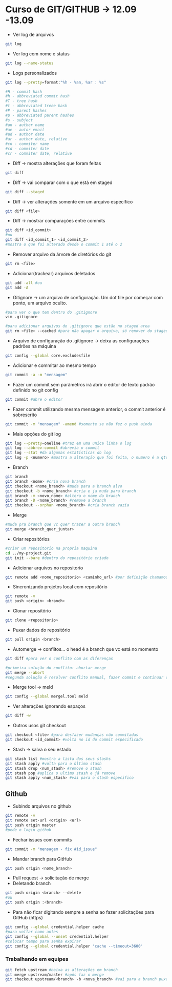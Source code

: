 # Curso de GIT/GITHUB → 12.09 -13.09

- Ver log de arquivos

```bash
git log 
```

- Ver log com nome e status

```bash
git log --name-status
```

- Logs personalizados

```bash
git log --pretty=format:"%h - %an, %ar : %s"

#H - commit hash
#h - abbreviated commit hash
#T - tree hash
#t - abbreviated treee hash
#P - parent hashes
#p - abbreviated parent hashes
#s - subject
#an - author name
#ae - autor email
#ad - author date
#ar - author date, relative
#cn - commiter name
#cd - commiter date
#cr - commiter date, relative
```

- Diff → mostra alterações que foram feitas

```bash
git diff 
```

- Diff → vai comparar com o que está em staged

```bash
git diff --staged 
```

- Diff → ver alterações somente em um arquivo específico

```bash
git diff <file>
```

- Diff → mostrar comparações entre commits

```bash
git diff <id_commit>
#ou
git diff <id_commit_1> <id_commit_2> 
#mostra o que foi alterado desde o commit 1 até o 2
```

- Remover arquivo da árvore de diretórios do git

```bash
git rm <file>
```

- Adicionar(trackear) arquivos deletados

```bash
git add -all #ou
git add -A
```

- Gitignore → um arquivo de configuração. Um dot file por começar com ponto, um arquivo oculto.

```bash
#para ver o que tem dentro do .gitignore
vim .gitignore

#para adicionar arquivos do .gitignore que estão no staged area
git rm <file> --cached #para não apagar o arquivo, só remover do staged area
```

- Arquivo de configuração do .gitignore → deixa as configurações padrões na máquina

```bash
git config --global core.excludesfile 
```

- Adicionar e commitar ao mesmo tempo

```bash
git commit -a -m "mensagem"
```

- Fazer um commit sem parâmetros irá abrir o editor de texto padrão definido no git config

```bash
git commit #abre o editor
```

- Fazer commit utilizando mesma mensagem anterior, o commit anterior é sobrescrito

```bash
git commit -m "mensagem" -amend #somente se não fez o push ainda
```

- Mais opções do git log

```bash
git log --pretty=oneline #traz em uma unica linha o log
git log --abbrev-commit #abrevia o commit
git log --stat #da algumas estatísticas do log
git log -p <numero> #mostra a alteração que foi feita, o numero é a qtd de linhas

```

- Branch

```bash
git branch
git branch <nome> #cria nova branch
git checkout <nome_branch> #muda para a branch alvo
git checkout -b <nome_branch> #cria e ja muda para branch
git branch -m <novo_nome> #altera o nome da branch
git branch -D <nome_branch> #remove a branch
git checkout --orphan <nome_branch> #cria branch vazia

```

- Merge

```bash
#muda pra branch que vc quer trazer a outra branch
git merge <branch_quer_juntar>
```

- Criar repositórios

```bash
#criar um repositorio na propria maquina
cd ../my-project.git
git init --bare #dentro do repositório criado
```

- Adicionar arquivos no repositorio

```bash
git remote add <nome_repositorio> <caminho_url> #por definição chamamos o repositorio de origin
```

- Sincronizando projetos local com repositório

```bash
git remote -v
git push <origin> <branch>
```

- Clonar repositório

```bash
git clone <repositorio> 
```

- Puxar dados do repositório

```bash
git pull origin <branch> 
```

- Automerge → conflitos… o head é a branch que vc está no momento

```bash
git diff #para ver o conflito com as diferenças

#primeira solução do conflito: abortar merge
git merge --abort
#segunda solução é resolver conflito manual, fazer commit e continuar com o merge
```

- Merge tool → meld

```bash
git config --global mergel.tool meld
```

- Ver alterações ignorando espaços

```bash
git diff -w
```

- Outros usos git checkout

```bash
git checkout <file> #para desfazer mudanças não commitadas
git checkout <id_commit> #volta no id do commit especificado
```

- Stash → salva o seu estado

```bash
git stash list #mostra a lista dos seus stashs
git stash apply #volta para o último stash
git stash drop <num_stash> #remove o stash
git stash pop #aplica o ultimo stash e já remove
git stash apply <num_stash> #vai para o stash especifico
```

## Github

- Subindo arquivos no github

```bash
git remote -v
git remote set-url <origin> <url>
git push origin master
#pede o login github
```

- Fechar issues com commits

```bash
git commit -m "mensagem - fix #id_issue"
```

- Mandar branch para GitHub

```bash
git push origin <nome_branch>
```

- Pull request → solicitação de merge
- Deletando branch

```bash
git push origin <branch> --delete
#ou 
git push origin :<branch> 
```

- Para não ficar digitando sempre a senha ao fazer solicitações para GitHub (https)

```bash
git config --global credential.helper cache
#para voltar como antes 
git config --global --unset credential.helper
#colocar tempo para senha expirar
git config --global credential.helper 'cache --timeout=3600'
```

### Trabalhando em equipes

```bash
git fetch upstream #baixa as alterações em branch
git merge upstream/master #após faz o merge
git checkout upstream/<branch> -b <nova_branch> #vai para a branch puxada e cria uma nova branch baseada nesse branch
  
```